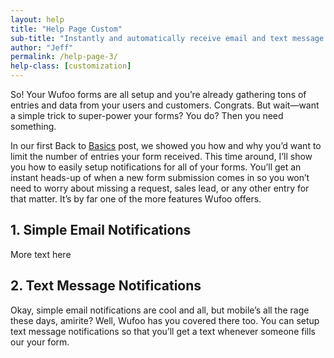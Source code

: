 ```yaml
---
layout: help
title: "Help Page Custom"
sub-title: "Instantly and automatically receive email and text message notifications from your users and forms."
author: "Jeff"
permalink: /help-page-3/
help-class: [customization]
---
```




So! Your Wufoo forms are all setup and you’re already gathering tons of entries and data from your users and customers. Congrats. But wait—want a simple trick to super-power your forms? You do? Then you need something.

In our first Back to [Basics](/) post, we showed you how and why you’d want to limit the number of entries your form received. This time around, I’ll show you how to easily setup notifications for all of your forms. You’ll get an instant heads-up of when a new form submission comes in so you won’t need to worry about missing a request, sales lead, or any other entry for that matter. It’s by far one of the more features Wufoo offers.

## 1. Simple Email Notifications


More text here

## 2. Text Message Notifications

Okay, simple email notifications are cool and all, but mobile’s all the rage these days, amirite? Well, Wufoo has you covered there too. You can setup text message notifications so that you’ll get a text whenever someone fills our your form.
